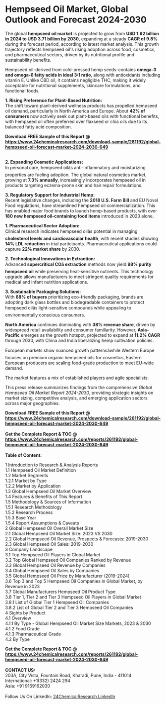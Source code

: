 <h1>Hempseed Oil Market, Global Outlook and Forecast 2024-2030</h1><p>The global <strong>hempseed oil market</strong> is projected to grow from <strong>USD 1.92 billion in 2024 to USD 3.71 billion by 2030</strong>, expanding at a steady <strong>CAGR of 9.8%</strong> during the forecast period, according to latest market analysis. This growth trajectory reflects hempseed oil's rising adoption across food, cosmetics, and pharmaceutical sectors, driven by its nutritional profile and sustainability benefits.</p><p>Hempseed oil-derived from cold-pressed hemp seeds-contains <strong>omega-3 and omega-6 fatty acids in ideal 3:1 ratio</strong>, along with antioxidants including vitamin E. Unlike CBD oil, it contains negligible THC, making it widely acceptable for nutritional supplements, skincare formulations, and functional foods.</p><p><strong>1. Rising Preference for Plant-Based Nutrition:</strong><br>
The shift toward plant-derived wellness products has propelled hempseed oil demand, particularly in North America and Europe. About <strong>42% of consumers</strong> now actively seek out plant-based oils with functional benefits, with hempseed oil often preferred over flaxseed or chia oils due to its balanced fatty acid composition.</p><div><b>Download FREE Sample of this Report @ 
            <a href="https://www.24chemicalresearch.com/download-sample/261192/global-hempseed-oil-forecast-market-2024-2030-649">
            https://www.24chemicalresearch.com/download-sample/261192/global-hempseed-oil-forecast-market-2024-2030-649</a></b></div><br><p><strong>2. Expanding Cosmetic Applications:</strong><br>
In personal care, hempseed oilâs anti-inflammatory and moisturizing properties are fueling adoption. The global natural cosmetics market, growing at <strong>7.3% annually</strong>, increasingly incorporates hempseed oil in products targeting eczema-prone skin and hair repair formulations.</p><p><strong>3. Regulatory Support for Industrial Hemp:</strong><br>
Recent legislative changes, including the <strong>2018 U.S. Farm Bill</strong> and EU Novel Food regulations, have streamlined hempseed oil commercialization. This has enabled major food brands to launch hemp-based products, with over <strong>180 new hempseed oil-containing food items</strong> introduced in 2023 alone.</p><p><strong>1. Pharmaceutical Sector Adoption:</strong><br>
Clinical research indicates hempseed oilâs potential in managing <strong>cholesterol levels and cardiovascular health</strong>, with recent studies showing <strong>14% LDL reduction</strong> in trial participants. Pharmaceutical applications could capture <strong>22% market share</strong> by 2030.</p><p><strong>2. Technological Innovations in Extraction:</strong><br>
Advanced <strong>supercritical COâ extraction</strong> methods now yield <strong>98% purity hempseed oil</strong> while preserving heat-sensitive nutrients. This technology upgrade allows manufacturers to meet stringent quality requirements for medical and infant nutrition applications.</p><p><strong>3. Sustainable Packaging Solutions:</strong><br>
With <strong>68% of buyers</strong> prioritizing eco-friendly packaging, brands are adopting dark glass bottles and biodegradable containers to protect hempseed oilâs light-sensitive compounds while appealing to environmentally conscious consumers.</p><p><strong>North America</strong> continues dominating with <strong>38% revenue share</strong>, driven by widespread retail availability and consumer familiarity. However, <strong>Asia-Pacific</strong> emerges as the growth hotspot, projected to expand at <strong>11.2% CAGR</strong> through 2030, with China and India liberalizing hemp cultivation policies.</p><p>European markets show nuanced growth patternsâwhile Western Europe focuses on premium organic hempseed oils for cosmetics, Eastern European producers are scaling food-grade production to meet EU-wide demand.</p><p>The market features a mix of established players and agile specialists:</p><p>This press release summarizes findings from the comprehensive <em>Global Hempseed Oil Market Report 2024-2030</em>, providing strategic insights on market sizing, competitive analysis, and emerging application sectors across major geographies.</p><div><b>Download FREE Sample of this Report @ 
            <a href="https://www.24chemicalresearch.com/download-sample/261192/global-hempseed-oil-forecast-market-2024-2030-649">
            https://www.24chemicalresearch.com/download-sample/261192/global-hempseed-oil-forecast-market-2024-2030-649</a></b></div><br><div><b>Get the Complete Report & TOC @ 
            <a href="https://www.24chemicalresearch.com/reports/261192/global-hempseed-oil-forecast-market-2024-2030-649">
            https://www.24chemicalresearch.com/reports/261192/global-hempseed-oil-forecast-market-2024-2030-649</a></b></div><br>
            <b>Table of Content:</b><p>1 Introduction to Research & Analysis Reports<br />
    1.1 Hempseed Oil Market Definition<br />
    1.2 Market Segments<br />
        1.2.1 Market by Type<br />
        1.2.2 Market by Application<br />
    1.3 Global Hempseed Oil Market Overview<br />
    1.4 Features & Benefits of This Report<br />
    1.5 Methodology & Sources of Information<br />
        1.5.1 Research Methodology<br />
        1.5.2 Research Process<br />
        1.5.3 Base Year<br />
        1.5.4 Report Assumptions & Caveats<br />
2 Global Hempseed Oil Overall Market Size<br />
    2.1 Global Hempseed Oil Market Size: 2023 VS 2030<br />
    2.2 Global Hempseed Oil Revenue, Prospects & Forecasts: 2019-2030<br />
    2.3 Global Hempseed Oil Sales: 2019-2030<br />
3 Company Landscape<br />
    3.1 Top Hempseed Oil Players in Global Market<br />
    3.2 Top Global Hempseed Oil Companies Ranked by Revenue<br />
    3.3 Global Hempseed Oil Revenue by Companies<br />
    3.4 Global Hempseed Oil Sales by Companies<br />
    3.5 Global Hempseed Oil Price by Manufacturer (2019-2024)<br />
    3.6 Top 3 and Top 5 Hempseed Oil Companies in Global Market, by Revenue in 2023<br />
    3.7 Global Manufacturers Hempseed Oil Product Type<br />
    3.8 Tier 1, Tier 2 and Tier 3 Hempseed Oil Players in Global Market<br />
        3.8.1 List of Global Tier 1 Hempseed Oil Companies<br />
        3.8.2 List of Global Tier 2 and Tier 3 Hempseed Oil Companies<br />
4 Sights by Product<br />
    4.1 Overview<br />
        4.1.1 By Type - Global Hempseed Oil Market Size Markets, 2023 & 2030<br />
        4.1.2 Food Grade<br />
        4.1.3 Pharmaceutical Grade<br />
    4.2 By Type </p><div><b>Get the Complete Report & TOC @ 
            <a href="https://www.24chemicalresearch.com/reports/261192/global-hempseed-oil-forecast-market-2024-2030-649">
            https://www.24chemicalresearch.com/reports/261192/global-hempseed-oil-forecast-market-2024-2030-649</a></b></div><br><b>CONTACT US:</b><br>
            203A, City Vista, Fountain Road, Kharadi, Pune, India - 411014<br>
            International: +1(332) 2424 294<br>
            Asia: +91 9169162030 <br><br>
            Follow Us On LinkedIn: <a href="https://www.linkedin.com/company/24chemicalresearch/">24ChemicalResearch LinkedIn</a>